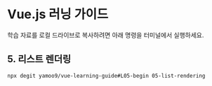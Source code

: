 # Vue.js 러닝 가이드

학습 자료를 로컬 드라이브로 복사하려면 아래 명령을 터미널에서 실행하세요.

## 5. 리스트 렌더링

```sh
npx degit yamoo9/vue-learning-guide#L05-begin 05-list-rendering
```

